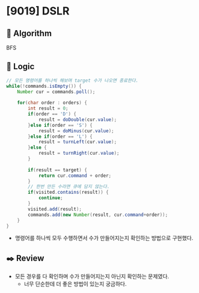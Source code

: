 # [9019] DSLR

## :pushpin: **Algorithm**

BFS

## :round_pushpin: **Logic**

```java
// 모든 명령어를 하나씩 해보며 target 수가 나오면 종료한다.
while(!commands.isEmpty()) {
    Number cur = commands.poll();
    
    for(char order : orders) {
        int result = 0;
        if(order == 'D') {
            result = doDouble(cur.value);
        }else if(order == 'S') {
            result = doMinus(cur.value);
        }else if(order == 'L') {
            result = turnLeft(cur.value);
        }else {
            result = turnRight(cur.value);
        }
        
        if(result == target) {
            return cur.command + order;
        }
        // 한번 만든 수라면 큐에 담지 않는다.
        if(visited.contains(result)) {
            continue;
        }
        visited.add(result);
        commands.add(new Number(result, cur.command+order));
    }
}
```
- 명령어를 하나씩 모두 수행하면서 수가 만들어지는지 확인하는 방법으로 구현했다.


## :black_nib: **Review**

- 모든 경우를 다 확인하며 수가 만들어지는지 아닌지 확인하는 문제였다.
    - 너무 단순한데 더 좋은 방법이 있는지 궁금하다.